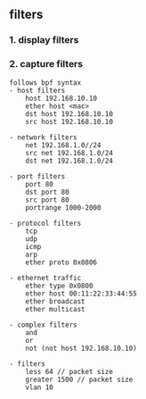 ## filters
### 1. display filters
### 2. capture filters
	follows bpf syntax
	- host filters
		host 192.168.10.10
		ether host <mac>
		dst host 192.168.10.10
		src host 192.168.10.10

	- network filters
		net 192.168.1.0//24
		src net 192.168.1.0/24
		dst net 192.168.1.0/24

	- port filters
		port 80
		dst port 80
		src port 80
		portrange 1000-2000

	- protocol filters
		tcp
		udp
		icmp
		arp
		ether proto 0x0806

	- ethernet traffic
		ether type 0x0800
		ether host 00:11:22:33:44:55
		ether broadcast
		ether multicast

	- complex filters
		and
		or
		not (not host 192.168.10.10)

	- filters
		less 64	// packet size
		greater 1500 // packet size
		vlan 10

